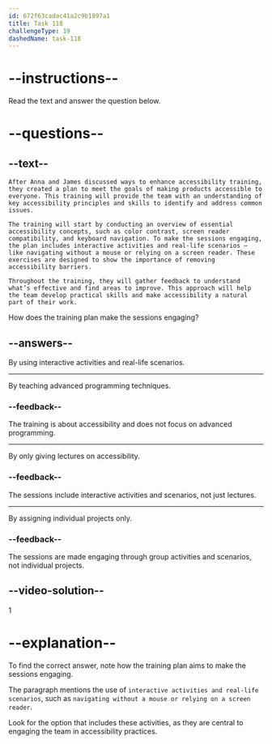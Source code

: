 ```yaml
---
id: 672f63cadac41a2c9b1897a1
title: Task 118
challengeType: 19
dashedName: task-118
---
```


<!-- READING -->

# --instructions--

Read the text and answer the question below.

# --questions--

## --text--

`After Anna and James discussed ways to enhance accessibility training, they created a plan to meet the goals of making products accessible to everyone. This training will provide the team with an understanding of key accessibility principles and skills to identify and address common issues.`

`The training will start by conducting an overview of essential accessibility concepts, such as color contrast, screen reader compatibility, and keyboard navigation. To make the sessions engaging, the plan includes interactive activities and real-life scenarios — like navigating without a mouse or relying on a screen reader. These exercises are designed to show the importance of removing accessibility barriers.`

`Throughout the training, they will gather feedback to understand what’s effective and find areas to improve. This approach will help the team develop practical skills and make accessibility a natural part of their work.`

How does the training plan make the sessions engaging?

## --answers--

By using interactive activities and real-life scenarios.

---

By teaching advanced programming techniques.

### --feedback--

The training is about accessibility and does not focus on advanced programming.

---

By only giving lectures on accessibility.

### --feedback--

The sessions include interactive activities and scenarios, not just lectures.

---

By assigning individual projects only.

### --feedback--

The sessions are made engaging through group activities and scenarios, not individual projects.

## --video-solution--

1

# --explanation--

To find the correct answer, note how the training plan aims to make the sessions engaging.

The paragraph mentions the use of `interactive activities and real-life scenarios`, such as `navigating without a mouse or relying on a screen reader`.

Look for the option that includes these activities, as they are central to engaging the team in accessibility practices.
